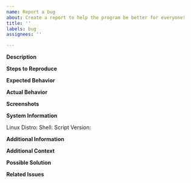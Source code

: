 ```yaml
---
name: Report a bug
about: Create a report to help the program be better for everyone!
title: ''
labels: bug
assignees: ''

---
```


<!--Thank you for creating a bug report for this program, remove every part below the sections (like "A clear and concise description of the bug") with the actual content! Including this text! -->

**Description**
<!-- A clear and concise description of the bug -->

**Steps to Reproduce**
<!-- Step 1 -->
<!-- Step 2 -->
<!-- Step 3 -->
<!-- ... -->

**Expected Behavior**
<!-- A clear and concise description of what you expected to happen -->

**Actual Behavior**
<!-- A clear and concise description of what actually happened -->

**Screenshots**
<!-- If applicable, add screenshots to help illustrate the problem -->

**System Information**

Linux Distro: <!-- e.g., Fedora 39 -->
Shell: <!-- e.g., Bash 5.1 -->
Script Version: <!-- e.g., v1.0 -->

**Additional Information**
<!-- Any other relevant information about your system or setup -->

**Additional Context**
<!-- Add any other context about the problem here -->

**Possible Solution**
<!-- If you have suggestions on how to fix the bug or what might be causing it -->

**Related Issues**
<!-- If applicable, link to related issues or previous discussions about the same bug -->
